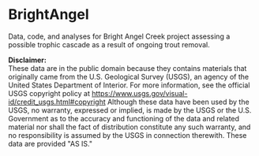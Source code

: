 # BrightAngel
Data, code, and analyses for Bright Angel Creek project assessing a possible trophic cascade as a result of ongoing trout removal.

__Disclaimer:__  
These data are in the public domain because they contains materials that originally came from the U.S. Geological Survey (USGS), an agency of the United States Department of Interior. For more information, see the official USGS copyright policy at https://www.usgs.gov/visual-id/credit_usgs.html#copyright Although these data have been used by the USGS, no warranty, expressed or implied, is made by the USGS or the U.S. Government as to the accuracy and functioning of the data and related material nor shall the fact of distribution constitute any such warranty, and no responsibility is assumed by the USGS in connection therewith. These data are provided "AS IS."
